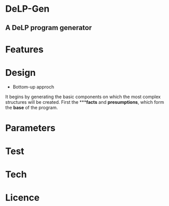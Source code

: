 # DeLP-Gen

## A DeLP program generator

# Features

# Design

- Bottom-up approch

It begins by generating the basic components on which the most complex structures will be created. First the *****facts** and **presumptions**, which form the **base** of the program.

# Parameters

# Test

# Tech

# Licence

